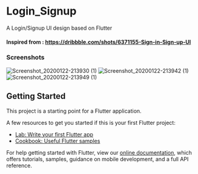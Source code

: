 # Login_Signup

A Login/Signup UI design based on Flutter

#### Inspired from : https://dribbble.com/shots/6371155-Sign-in-Sign-up-UI


### Screenshots

![Screenshot_20200122-213930 (1)](https://user-images.githubusercontent.com/37204706/72915952-2632a300-3d67-11ea-8900-2456e6f595a3.jpg)   ![Screenshot_20200122-213942 (1)](https://user-images.githubusercontent.com/37204706/72915964-2af75700-3d67-11ea-864b-2b3d67894a25.jpg)   ![Screenshot_20200122-213949 (1)](https://user-images.githubusercontent.com/37204706/72915972-2df24780-3d67-11ea-8156-5e092882f699.jpg)

## Getting Started

This project is a starting point for a Flutter application.

A few resources to get you started if this is your first Flutter project:

- [Lab: Write your first Flutter app](https://flutter.dev/docs/get-started/codelab)
- [Cookbook: Useful Flutter samples](https://flutter.dev/docs/cookbook)

For help getting started with Flutter, view our
[online documentation](https://flutter.dev/docs), which offers tutorials,
samples, guidance on mobile development, and a full API reference.
